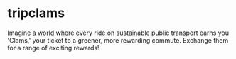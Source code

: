 # tripclams
Imagine a world where every ride on sustainable public transport earns you 'Clams,' your ticket to a greener, more rewarding commute. Exchange them for a range of exciting rewards!

